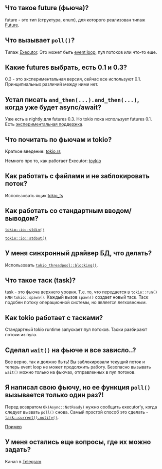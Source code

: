 Что такое future (фьюча)?
-----------------
future - это тип (структура, enum), для которого реализован типаж [Future](https://docs.rs/futures/*/futures/future/trait.Future.html).

Что вызывает `poll()`?
--------------------
Типаж [Executor](https://docs.rs/futures/*/futures/future/trait.Executor.html). 
Это может быть [event loop](https://ru.wikipedia.org/wiki/Цикл_событий), пул потоков или что-то еще.

Какие futures выбрать, есть 0.1 и 0.3?
------------------------------------
0.3 - это экспериментальная версия, сейчас все используют 0.1. Принципиальных различий между ними нет.

Устал писать `and_then(...).and_then(...)`, когда уже будет async/await?
--------------------------------------------------------------------
Уже есть в nightly для futures 0.3. Но tokio пока использует futures 0.1. 
Есть [экспериментальная поддержка](https://tokio.rs/blog/2018-08-async-await/).

Что почитать по фьючам и tokio?
-------------------------------
Краткое введение: [tokio.rs](https://tokio.rs)

Немного про то, как работает Executor: [toykio](http://rust-lang-nursery.github.io/futures-rs/blog/2018/08/17/toykio.html)

Как работать с файлами и не заблокировать поток?
------------------------------------------
Использовать ящик [tokio_fs](https://docs.rs/tokio-fs/*/tokio_fs)

Как работать со стандартным вводом/выводом?
------------------------------------------
[`tokio::io::stdin()`](https://docs.rs/tokio/*/tokio/io/fn.stdin.html)

[`tokio::io::stdout()`](https://docs.rs/tokio/*/tokio/io/fn.stdout.html)

У меня синхронный драйвер БД, что делать?
-----------------------------------------
Использовать [`tokio_threadpool::blocking()`](https://docs.rs/tokio-threadpool/*/tokio_threadpool/fn.blocking.html).

Что такое таск (task)?
-----------------------------
task - это фьюча верхнего уровня. Т.е. то, что передается в `tokio::run()` или `tokio::spawn()`.
Каждый вызов `spawn()` создает новый таск. Таск подобен потоку операционной системы, но является легковесным.

Как tokio работает с тасками?
-----------------------------
Стандартный tokio runtime запускает пул потоков. Таски разбирают потоки из пула.

Сделал `wait()` на фьюче и все зависло..?
---------------------------------------
Все верно, так и должно быть! Вы заблокировали текущий поток и теперь event loop не может продолжить работу.
Безопасно вызывать `wait()` можно только на фьючах, отправленных в пул потоков.

Я написал свою фьючу, но ее функция `poll()` вызывается только один раз?!
-------------------------------------------------------
Перед возвратом `Ok(Async::NotReady)` нужно сообщить executor'у, когда следует вызвать `poll()` снова.
Самый простой способ это сделать - [`task::current().notify()`](https://docs.rs/tokio/*/tokio/prelude/task/struct.Task.html). 

[Пример](https://play.rust-lang.org/?gist=bedc20e415f70975b4f2bb7439dff3ae&version=stable&mode=debug&edition=2015)

У меня остались еще вопросы, где их можно задать?
-------------------------------------------------
Канал в [Telegram](https://t.me/tokio_rust)

